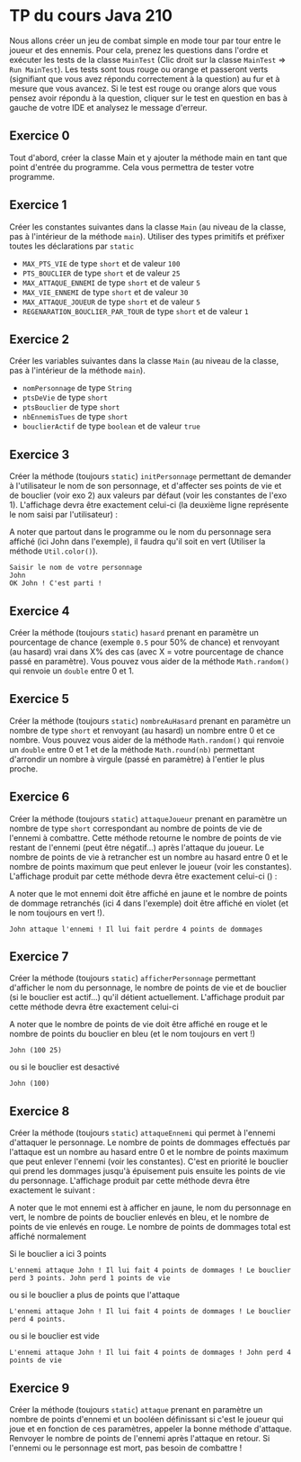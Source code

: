 # TP du cours Java 210

Nous allons créer un jeu de combat simple en mode tour par tour entre le joueur et des ennemis. Pour cela, prenez les questions dans
l'ordre et exécuter les tests de la classe `MainTest` (Clic droit sur la classe `MainTest` => `Run MainTest`).
Les tests sont tous rouge ou orange et passeront verts (signifiant que vous avez répondu correctement à la question) au fur et à mesure que vous avancez.
Si le test est rouge ou orange alors que vous pensez avoir répondu à la question, cliquer sur le test en question en bas à gauche de votre IDE
et analysez le message d'erreur.

## Exercice 0

Tout d'abord, créer la classe Main et y ajouter la méthode main en tant que point d'entrée du programme. Cela vous permettra de tester votre programme.

## Exercice 1

Créer les constantes suivantes dans la classe `Main` (au niveau de la classe, pas à l'intérieur de la méthode `main`).
Utiliser des types primitifs et préfixer toutes les déclarations par `static`

- `MAX_PTS_VIE` de type `short` et de valeur `100`
- `PTS_BOUCLIER` de type `short` et de valeur `25`
- `MAX_ATTAQUE_ENNEMI` de type `short` et de valeur `5`
- `MAX_VIE_ENNEMI` de type `short` et de valeur `30`
- `MAX_ATTAQUE_JOUEUR` de type `short` et de valeur `5`
- `REGENARATION_BOUCLIER_PAR_TOUR` de type `short` et de valeur `1` 

## Exercice 2

Créer les variables suivantes dans la classe `Main` (au niveau de la classe, pas à l'intérieur de la méthode `main`).

- `nomPersonnage` de type `String`
- `ptsDeVie` de type `short`
- `ptsBouclier` de type `short`
- `nbEnnemisTues` de type `short`
- `bouclierActif` de type `boolean` et de valeur `true`

## Exercice 3

Créer la méthode (toujours `static`) `initPersonnage` permettant de demander à l'utilisateur le nom de son personnage,
et d'affecter ses points de vie et de bouclier (voir exo 2) aux valeurs par défaut (voir les constantes de l'exo 1). 
L'affichage devra être exactement celui-ci (la deuxième ligne représente le nom saisi par l'utilisateur) : 

A noter que partout dans le programme ou le nom du personnage sera affiché (ici John dans l'exemple), il faudra qu'il soit en vert 
(Utiliser la méthode `Util.color()`).

```
Saisir le nom de votre personnage
John
OK John ! C'est parti !
```

## Exercice 4

Créer la méthode (toujours `static`) `hasard` prenant en paramètre un pourcentage de chance (exemple `0.5` pour 50% de chance)
et renvoyant (au hasard) vrai dans X% des cas (avec X = votre pourcentage de chance passé en paramètre). Vous pouvez
vous aider de la méthode `Math.random()` qui renvoie un `double` entre 0 et 1.

## Exercice 5 

Créer la méthode (toujours `static`) `nombreAuHasard` prenant en paramètre un nombre de type `short`
et renvoyant (au hasard) un nombre entre 0 et ce nombre. Vous pouvez
vous aider de la méthode `Math.random()` qui renvoie un `double` entre 0 et 1 et de la méthode `Math.round(nb)` permettant 
d'arrondir un nombre à virgule (passé en paramètre) à l'entier le plus proche.

## Exercice 6

Créer la méthode (toujours `static`) `attaqueJoueur` prenant en paramètre un nombre de type `short` correspondant au nombre de 
points de vie de l'ennemi à combattre. Cette méthode retourne le nombre de points de vie restant de l'ennemi (peut être négatif...)
après l'attaque du joueur. Le nombre de points de vie à retrancher est un nombre au hasard entre 0 et le nombre de points maximum
que peut enlever le joueur (voir les constantes). L'affichage produit par cette méthode devra être exactement celui-ci () : 

A noter que le mot ennemi doit être affiché en jaune et le nombre de points de dommage retranchés (ici 4 dans l'exemple)
doit être affiché en violet (et le nom toujours en vert !).

```
John attaque l'ennemi ! Il lui fait perdre 4 points de dommages
```

## Exercice 7

Créer la méthode (toujours `static`) `afficherPersonnage` permettant d'afficher le nom du personnage, le nombre de points de vie 
et de bouclier (si le bouclier est actif...) qu'il détient actuellement. L'affichage produit par cette méthode devra être exactement celui-ci

A noter que le nombre de points de vie doit être affiché en rouge et le nombre de points du bouclier en bleu (et le nom toujours en vert !)

``` 
John (100 25)
```
ou si le bouclier est desactivé 
``` 
John (100)
```

## Exercice 8

Créer la méthode (toujours `static`) `attaqueEnnemi` qui permet à l'ennemi d'attaquer le personnage. Le nombre de points 
de dommages effectués par l'attaque est un nombre au hasard entre 0 et le nombre de points maximum
que peut enlever l'ennemi (voir les constantes). C'est en priorité le bouclier qui prend les dommages jusqu'à épuisement
puis ensuite les points de vie du personnage. L'affichage produit par cette méthode devra être exactement le suivant :

A noter que le mot ennemi est à afficher en jaune, le nom du personnage en vert, le nombre de points de bouclier enlevés en bleu, 
et le nombre de points de vie enlevés en rouge. Le nombre de points de dommages total est affiché normalement

Si le bouclier a ici 3 points
``` 
L'ennemi attaque John ! Il lui fait 4 points de dommages ! Le bouclier perd 3 points. John perd 1 points de vie
```
ou si le bouclier a plus de points que l'attaque
``` 
L'ennemi attaque John ! Il lui fait 4 points de dommages ! Le bouclier perd 4 points.
```
ou si le bouclier est vide
``` 
L'ennemi attaque John ! Il lui fait 4 points de dommages ! John perd 4 points de vie
```

## Exercice 9

Créer la méthode (toujours `static`) `attaque` prenant en paramètre un nombre de points d'ennemi et un booléen
définissant si c'est le joueur qui joue et en fonction de ces paramètres, appeler la bonne méthode d'attaque. Renvoyer
le nombre de points de l'ennemi après l'attaque en retour. Si l'ennemi ou le personnage est mort, pas besoin de combattre !